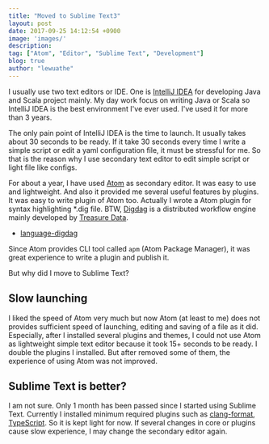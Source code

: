 ```yaml
---
title: "Moved to Sublime Text3"
layout: post
date: 2017-09-25 14:12:54 +0900
image: 'images/'
description:
tag: ["Atom", "Editor", "Sublime Text", "Development"]
blog: true
author: "lewuathe"
---
```


I usually use two text editors or IDE. One is [IntelliJ IDEA](https://www.jetbrains.com/idea/) for developing Java and Scala project mainly. 
My day work focus on writing Java or Scala so IntelliJ IDEA is the best environment I've ever used. I've used it for more than 3 years. 

The only pain point of IntelliJ IDEA is the time to launch. It usually takes about 30 seconds to be ready. If it take 30 seconds every time I write a simple script or edit a yaml configuration file, it must be stressful for me. So that is the reason why I use secondary text editor to edit simple script or light file like configs. 

For about a year, I have used [Atom](http://atom.io/) as secondary editor. It was easy to use and lightweight. And also it provided me several useful features by plugins. It was easy to write plugin of Atom too. Actually I wrote a Atom plugin for syntax highlighting \*.dig file. BTW, [Digdag](http://digdag.io/) is a distributed workflow engine mainly developed by [Treasure Data](http://www.treasuredata.com/).

* [language-digdag](https://github.com/Lewuathe/language-digdag)

Since Atom provides CLI tool called `apm` (Atom Package Manager), it was great experience to write a plugin and publish it. 

But why did I move to Sublime Text?

## Slow launching

I liked the speed of Atom very much but now Atom (at least to me) does not provides sufficient speed of launching, editing and saving of a file as it did.
Especially, after I installed several plugins and themes, I could not use Atom as lightweight simple text editor because it took 15+ seconds to be ready. 
I double the plugins I installed. But after removed some of them, the experience of using Atom was not improved. 

## Sublime Text is better?

I am not sure. Only 1 month has been passed since I started using Sublime Text. Currently I installed minimum required plugins such as [clang-format](https://packagecontrol.io/packages/Clang%20Format), [TypeScript](https://packagecontrol.io/packages/TypeScript). So it is kept light for now. If several changes in core or plugins cause slow experience, I may change the secondary editor again. 
